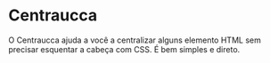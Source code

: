 # Centraucca
O Centraucca ajuda a você a centralizar alguns elemento HTML sem precisar esquentar a cabeça com CSS. É bem simples e direto.
